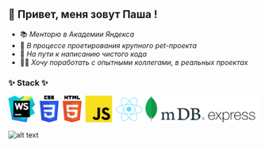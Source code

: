 ## 👋 Привет, меня зовут Паша !

 - 📚 *Менторю в Академии Яндекса*
 - 🎨 *В процессе проетирования крупного pet-проекта*
 - 🗿 *На пути к написанию чистого кода*
 - 👩‍🎓 *Хочу поработать с опытными коллегами, в реальных проектах*

### ✨ Stack ✨
![alt text](https://github.com/MrPhysix/MrPhysix/blob/main/Frame%202.png?raw=true)


![alt text](https://media3.giphy.com/media/YmXlQGtJ70b7c6bHrI/giphy.gif?cid=6c09b9520nqfodzhygiwpqlpgjpydqf33bym731uco544at9&rid=giphy.gif&ct=s)
